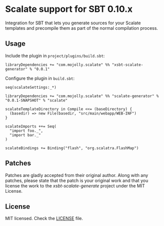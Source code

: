 # Scalate support for SBT 0.10.x
 
Integration for SBT that lets you generate sources for your Scalate templates and precompile them as part of the normal compilation process. 
 
## Usage

Include the plugin in `project/plugins/build.sbt`:

    libraryDependencies += "com.mojolly.scalate" %% "xsbt-scalate-generator" % "0.0.1"
    
Configure the plugin in `build.sbt`:

    seq(scalateSettings:_*)
  
    libraryDependencies += "com.mojolly.scalate" %% "scalate-generator" % "0.0.1-SNAPSHOT" % "scalate"
      
    scalateTemplateDirectory in Compile <<= (baseDirectory) {
      (basedir) => new File(basedir, "src/main/webapp/WEB-INF")
    }
    
    scalateImports ++= Seq(
      "import foo._",
      "import bar._"
    )
    
    scalateBindings += Binding("flash", "org.scalatra.FlashMap")

## Patches

Patches are gladly accepted from their original author. Along with any patches, please state that the patch is your original work and that you license the work to the *xsbt-scalate-generate* project under the MIT License.
 
## License
 
MIT licensed. Check the [LICENSE](https://raw.github.com/mojolly/xsbt-scalate-generate/master/LICENSE) file.
